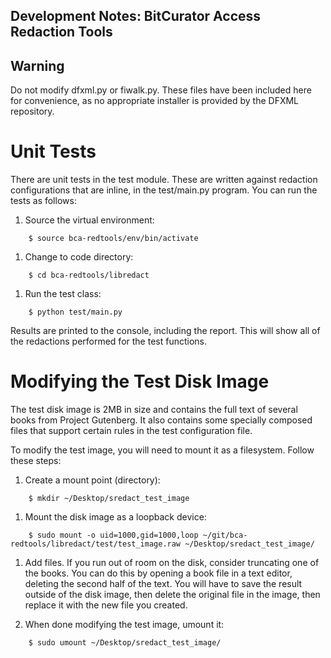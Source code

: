 Development Notes: BitCurator Access Redaction Tools
-----------------------------------------------


## Warning

Do not modify dfxml.py or fiwalk.py. These files have been included here for convenience, as no appropriate installer is provided by the DFXML repository.

# Unit Tests
There are unit tests in the test module. These are written against redaction
configurations that are inline, in the test/main.py program. You can run the tests as follows:

1. Source the virtual environment:
```shell
    $ source bca-redtools/env/bin/activate
```

1. Change to code directory:
```shell
    $ cd bca-redtools/libredact
```

1. Run the test class:
```shell
    $ python test/main.py
```

Results are printed to the console, including the report. This will show all of the redactions performed for the test functions.

# Modifying the Test Disk Image
The test disk image is 2MB in size and contains the full text of several books
from Project Gutenberg. It also contains some specially composed files that
support certain rules in the test configuration file.

To modify the test image, you will need to mount it as a filesystem. Follow these steps:

1. Create a mount point (directory):
```shell
    $ mkdir ~/Desktop/sredact_test_image
```

1. Mount the disk image as a loopback device:
```shell
    $ sudo mount -o uid=1000,gid=1000,loop ~/git/bca-redtools/libredact/test/test_image.raw ~/Desktop/sredact_test_image/
```

1. Add files. If you run out of room on the disk, consider truncating one of the books. You can do this by opening a book file in a text editor, deleting the second half of the text. You will have to save the result outside of the disk image, then delete the original file in the image, then replace it with the new file you created.

1. When done modifying the test image, umount it:
```shell
    $ sudo umount ~/Desktop/sredact_test_image/
```
